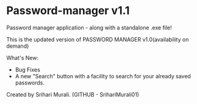 # Password-manager v1.1
Password manager application - along with a standalone .exe file!

This is the updated version of PASSWORD MANAGER v1.0(availability on demand)

What's New:
* Bug Fixes
* A new "Search" button with a facility to search for your already saved passwords.


Created by Srihari Murali.
(GITHUB - SrihariMurali01)
